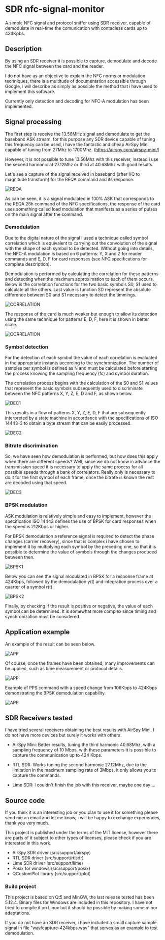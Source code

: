 # SDR nfc-signal-monitor 
 A simple NFC signal and protocol sniffer using SDR receiver, capable of demodulate in real-time the comunication with contacless cards up to 424Kpbs.
 
## Description
 By using an SDR receiver it is possible to capture, demodulate and decode the NFC signal between the card and the reader.
 
 I do not have as an objective to explain the NFC norms or modulation techniques, there is a multitude of documentation accessible through Google, i will describe as simply as possible the method that i have used to implement this software.
 
 Currently only detection and decoding for NFC-A modulation has been implemented.
 
## Signal processing
 The first step is receive the 13.56MHz signal and demodulate to get the baseband ASK stream, for this purpose any SDR device capable of tuning this frequency can be used, i have the fantastic and cheap AirSpy Mini capable of tuning from 27Mhz to 1700Mhz. (https://airspy.com/airspy-mini/)
 
 However, it is not possible to tune 13.56Mhz with this receiver, instead i use the second harmonic at 27.12Mhz or third at 40.68Mhz with good results.
 
 Let's see a capture of the signal received in baseband (after I/Q to magnitude transform) for the REQA command and its response:
 
 ![REQA](/doc/nfc-baseband-reqa.png?raw=true "REQA signal capture")

 As can be seen, it is a signal modulated in 100% ASK that corresponds to the REQA 26h command of the NFC specifications, the response of the card uses something called load modulation that manifests as a series of pulses on the main signal after the command.
 
### Demodulation

 Due to the digital nature of the signal i used a technique called symbol correlation which is equivalent to carrying out the convolution of the signal with the shape of each symbol to be detected. Without going into details, the NFC-A modulation is based on 6 patterns: Y, X and Z for reader commands and E, D, F for card responses (see NFC specifications for complete description).
 
 Demodulation is performed by calculating the correlation for these patterns and detecting when the maximum approximation to each of them occurs. Below is the correlation functions for the two basic symbols S0, S1 used to calculate all the others. Last value is function SD represent the absolute difference between S0 and S1 necessary to detect the timmings.
 
 ![CORRELATION](/doc/nfc-decoder-log.png?raw=true "Decoder symbol correlation")

 The response of the card is much weaker but enough to allow its detection using the same technique for patterns E, D, F, here it is shown in better scale.
 
 ![CORRELATION](/doc/nfc-response-log.png?raw=true "Decoder response correlation")
 
### Symbol detection
 
 For the detection of each symbol the value of each correlation is evaluated in the appropriate instants according to the synchronization. The number of samples per symbol is defined as N and must be calculated before starting the process knowing the sampling frequency (fc) and symbol duration.
 
 The correlation process begins with the calculation of the S0 and S1 values that represent the basic symbols subsequently used to discriminate between the NFC patterns X, Y, Z, E, D and F, as shown below.
 
 ![DEC1](/doc/nfc-demodulator-correlation.png?raw=true "Symbols S0 and S1 correlation")
 
 This results in a flow of patterns X, Y, Z, E, D, F that are subsequently interpreted by a state machine in accordance with the specifications of ISO 14443-3 to obtain a byte stream that can be easily processed.
 
 ![DEC2](/doc/nfc-demodulator-pattern-process.png?raw=true "Pattern and frame detection")
  
### Bitrate discrimination

So, we have seen how demodulation is performed, but how does this apply when there are different speeds? Well, since we do not know in advance the transmission speed it is necessary to apply the same process for all possible speeds through a bank of correlators. Really only is necessary to do it for the first symbol of each frame, once the bitrate is known the rest are decoded using that speed.

![DEC3](/doc/nfc-demodulator-speed-detector.png?raw=true "Bitrate discrimination")

### BPSK modulation

 ASK modulation is relatively simple and easy to implement, however the specification ISO 14443 defines the use of BPSK for card responses when the speed is 212Kbps or higher.
 
 For BPSK demodulation a reference signal is required to detect the phase changes (carrier recovery), since that is complex i have chosen to implement it by multiplying each symbol by the preceding one, so that it is possible to determine the value of symbols through the changes produced between then.
 
 ![BPSK1](/doc/nfc-demodulator-bpsk-process.png?raw=true "414Kbps BPSK demodulation process")
 
 Below you can see the signal modulated in BPSK for a response frame at 424Kbps, followed by the demodulation y(t) and integration process over a quarter of a symbol r(t).

 ![BPSK2](/doc/nfc-demodulator-bpsk-detector.png?raw=true "414Kbps BPSK response demodulation")
 
 Finally, by checking if the result is positive or negative, the value of each symbol can be determined. It is somewhat more complex since timing and synchronization must be considered.
 
 ## Application example
 
 An example of the result can be seen below. 
 
 ![APP](/doc/nfc-spy-capture1.png?raw=true "Application example")
 
 Of course, once the frames have been obtained, many improvements can be applied, such as time measurement or protocol details.
 
 ![APP](/doc/nfc-spy-capture2.png?raw=true "Protocol detail example")
 
 Example of PPS command with a speed change from 106Kbps to 424Kbps demonstrating the BPSK demodulation capability.
 
 ![APP](/doc/nfc-spy-capture3.png?raw=true "Protocol detail example")
 
 ## SDR Receivers tested
 
 I have tried several receivers obtaining the best results with AirSpy Mini, I do not have more devices but surely it works with others.
 
 - AirSpy Mini: Better results, tuning the third harmonic 40.68Mhz, with a sampling frequency of 10 Mbps, with these parameters it is possible to capture the communication up to 424 Kbps. 
 
  - RTL SDR: Works tuning the second harmonic 27.12Mhz, due to the limitation in the maximum sampling rate of 3Mbps, it only allows you to capture the commands.
  
  - Lime SDR: I couldn't finish the job with this receiver, maybe one day ...
 
 ## Source code
 
 If you think it is an interesting job or you plan to use it for something please send me an email and let me know, i will be happy to exchange experiences, thank you very much. 
 
 This project is published under the terms of the MIT license, however there are parts of it subject to other types of licenses, please check if you are interested in this work.
 
 - AirSpy SDR driver (src/support/airspy)
 - RTL SDR driver (src/support/rtlsdr)
 - Lime SDR driver (src/support/lime)
 - Posix for windows (src/support/posix)
 - QCustomPlot library (src/support/plot)
 
 ### Build project
 
 This project is based on Qt5 and MinGW, the last release tested has been 5.12.4. Binary files for Windows are included in this repository. I have not tried to compile it on Linux but it should be possible by making some minor adaptations.
 
 If you do not have an SDR receiver, i have included a small capture sample signal in file "wav/capture-424kbps.wav" that serves as an example to test demodulation.
 
 
 
